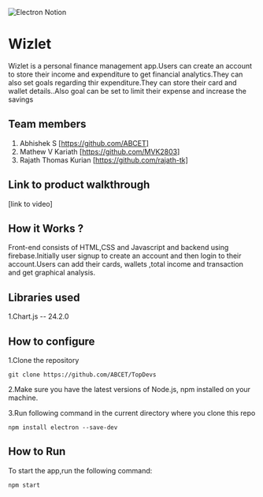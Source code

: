 ![Electron Notion](https://user-images.githubusercontent.com/64391274/235363274-375ce61c-721f-4543-a150-1b99525d54ac.png)


# Wizlet
Wizlet is a personal finance management app.Users can create an account to store their income and expenditure to get financial analytics.They can also set goals regarding thir expenditure.They can store their card and wallet details..Also goal can be set to limit their expense and increase the savings
## Team members
1. Abhishek S [https://github.com/ABCET]
2. Mathew V Kariath [https://github.com/MVK2803]
3. Rajath Thomas Kurian [https://github.com/rajath-tk]
## Link to product walkthrough
[link to video]
## How it Works ?
Front-end consists of HTML,CSS and Javascript and backend using firebase.Initially user signup to create an account and then login to their account.Users can add their cards, wallets ,total income and transaction and get graphical analysis.
## Libraries used
1.Chart.js -- 24.2.0
## How to configure
1.Clone the repository
``````
git clone https://github.com/ABCET/TopDevs
``````
2.Make sure you have the latest versions of Node.js, npm installed on your machine.

3.Run following command in the current directory where you clone this repo
 ``````
 npm install electron --save-dev
 ``````
## How to Run
To start the app,run the following command:
``````
npm start
``````
